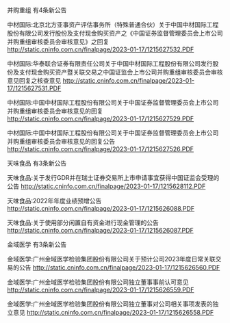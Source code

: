 并购重组 有4条新公告 

中材国际:北京北方亚事资产评估事务所（特殊普通合伙）关于中国中材国际工程股份有限公司发行股份及支付现金购买资产之《中国证券监督管理委员会上市公司并购重组审核委员会审核意见》之回复 http://static.cninfo.com.cn/finalpage/2023-01-17/1215627532.PDF 

中材国际:华泰联合证券有限责任公司关于中国中材国际工程股份有限公司发行股份及支付现金购买资产暨关联交易之中国证监会上市公司并购重组审核委员会审核意见回复之核查意见 http://static.cninfo.com.cn/finalpage/2023-01-17/1215627531.PDF 

中材国际:中国中材国际工程股份有限公司关于中国证券监督管理委员会上市公司并购重组审核委员会审核意见的回复 http://static.cninfo.com.cn/finalpage/2023-01-17/1215627529.PDF 

中材国际:中国中材国际工程股份有限公司关于中国证券监督管理委员会上市公司并购重组审核委员会审核意见的回复公告 http://static.cninfo.com.cn/finalpage/2023-01-17/1215627526.PDF 

天味食品 有3条新公告 

天味食品:关于发行GDR并在瑞士证券交易所上市申请事宜获得中国证监会受理的公告 http://static.cninfo.com.cn/finalpage/2023-01-17/1215628112.PDF 

天味食品:2022年年度业绩预增公告 http://static.cninfo.com.cn/finalpage/2023-01-17/1215626088.PDF 

天味食品:关于使用部分闲置自有资金进行现金管理的公告 http://static.cninfo.com.cn/finalpage/2023-01-17/1215626087.PDF 

金域医学 有3条新公告 

金域医学:广州金域医学检验集团股份有限公司关于预计公司2023年度日常关联交易的公告 http://static.cninfo.com.cn/finalpage/2023-01-17/1215626560.PDF 

金域医学:广州金域医学检验集团股份有限公司独立董事事前认可意见 http://static.cninfo.com.cn/finalpage/2023-01-17/1215626559.PDF 

金域医学:广州金域医学检验集团股份有限公司独立董事对公司相关事项发表的独立意见 http://static.cninfo.com.cn/finalpage/2023-01-17/1215626558.PDF 

